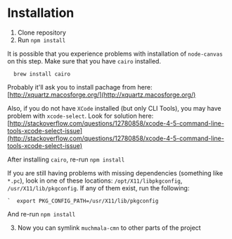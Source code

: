 Installation
============

1. Clone repository
2. Run `npm install`

  It is possible that you experience problems with installation of `node-canvas` on this step. Make sure that you have `cairo` installed.

      brew install cairo

  Probably it'll ask you to install pachage from here: [http://xquartz.macosforge.org/](http://xquartz.macosforge.org/)

  Also, if you do not have `XCode` installed (but only CLI Tools), you may have problem with `xcode-select`. Look for solution here: [http://stackoverflow.com/questions/12780858/xcode-4-5-command-line-tools-xcode-select-issue](http://stackoverflow.com/questions/12780858/xcode-4-5-command-line-tools-xcode-select-issue)

  After installing `cairo`, re-run `npm install`

  If you are still having problems with missing dependencies (something like `*.pc`), look in one of these locations: `/opt/X11/libpkgconfig`, `/usr/X11/lib/pkgconfig`. If any of them exist, run the following:

    `  export PKG_CONFIG_PATH=/usr/X11/lib/pkgconfig

  And re-run `npm install`

3. Now you can symlink `muchmala-cmn` to other parts of the project

